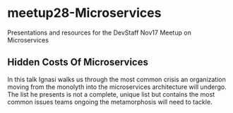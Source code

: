 # meetup28-Microservices
Presentations and resources for the DevStaff Nov17 Meetup on Microservices

## Hidden Costs Of Microservices

In this talk Ignasi walks us through the most common crisis an organization moving from the monolyth into the microservices architecture will undergo. The list he presents is not a complete, unique list but contains the most common issues teams ongoing the metamorphosis will need to tackle.
